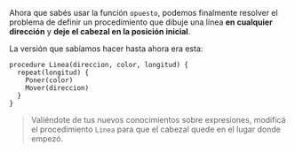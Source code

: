 Ahora que sabés usar la función `opuesto`, podemos finalmente resolver el problema de definir un procedimiento que dibuje una línea **en cualquier dirección** y **deje el cabezal en la posición inicial**.

La versión que sabíamos hacer hasta ahora era esta:

```gobstones
procedure Linea(direccion, color, longitud) {
  repeat(longitud) {
    Poner(color)
    Mover(direccion)
  }
}
```

> Valiéndote de tus nuevos conocimientos sobre expresiones, modificá el procedimiento `Linea` para que el cabezal quede en el lugar donde empezó.

